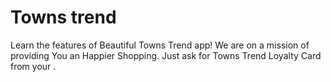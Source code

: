 # Towns trend
Learn the features of Beautiful Towns Trend app! We are on a mission of providing You an Happier Shopping. Just ask for Towns Trend Loyalty Card from your .
